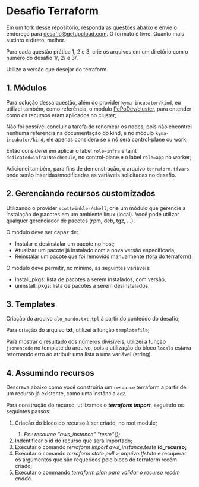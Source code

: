 # Desafio Terraform

Em um fork desse repositório, responda as questões abaixo e envie o endereço para desafio@getupcloud.com.
O formato é livre. Quanto mais sucinto e direto, melhor.

Para cada questão prática 1, 2 e 3, crie os arquivos em um diretório com o número do desafio 1/, 2/ e 3/.

Utilize a versão que desejar do terraform.

## 1. Módulos


Para solução dessa questão, além do provider `kyma-incubator/kind`, eu utilizei também, como referência, o módulo [PePoDev/cluster](https://registry.terraform.io/modules/PePoDev/cluster/kind/latest), para entender como os recursos eram aplicados no cluster;

Não foi possível concluir a tarefa de renomear os nodes, pois não encontrei nenhuma referencia na documentação do kind, e no módulo `kyma-incubator/kind`, ele apenas considera se o nó será control-plane ou work;

Então considerei em aplicar o label `role=infra` e taint `dedicated=infra:NoSchedule`, no control-plane e o label `role=app` no worker;

Adicionei também, para fins de demonstração, o arquivo `terraform.tfvars` onde serão inseridas/modificadas as variáveis solicitadas no desafio.

## 2. Gerenciando recursos customizados

Utilizando o provider `scottwinkler/shell`, crie um módulo que gerencie a instalação de pacotes em um ambiente linux (local).
Você pode utilizar qualquer gerenciador de pacotes (rpm, deb, tgz, ...).

O módulo deve ser capaz de:

- Instalar e desinstalar um pacote no host;
- Atualizar um pacote já instalado com a nova versão especificada;
- Reinstalar um pacote que foi removido manualmente (fora do terraform).

O módulo deve permitir, no mínimo, as seguintes variáveis:

- install_pkgs: lista de pacotes a serem instalados, com versão;
- uninstall_pkgs: lista de pacotes a serem desinstalados.

## 3. Templates


Criação do arquivo `alo_mundo.txt.tpl` à partir do conteúdo do desafio;

Para criação do arquivo **txt**, utilizei a função `templatefile`;

Para mostrar o resultado dos números divisíveis, utilizei a função `jsonencode` no template do arquivo, pois a utilização do bloco `locals` estava retornando erro ao atribuir uma lista a uma variável (string).

## 4. Assumindo recursos

Descreva abaixo como você construiria um `resource` terraform a partir de um recurso já existente, como uma instância `ec2`.

Para construção do recurso, utilizamos o <em><strong>terraform import</strong></em>, seguindo os seguintes passos:

<ol>
  <li>Criação do bloco do recurso à ser criado, no root module;</li>
    <ol>
      <li><em>Ex.: resource "aws_instance" "teste"{};</em></li>
    </ol>
  <li>Indentificar o id do recurso que será importado;</li>
  <li>Executar o comando <em>terraform import aws_instance.teste</em> <strong>id_recurso;</strong></li>
  <li>Executar o comando <em>terraform state pull > arquivo.tfstate </em> e recuperar os argumentos que são requeridos pelo bloco do terraform recém criado;</li>
  <li>Executar o commando <em>terraform plan para validar o recurso recém criado.</em></li>
</ol> 
